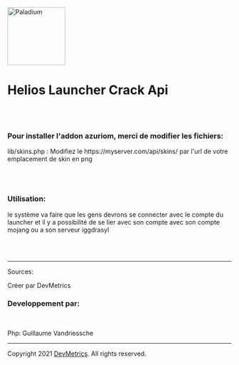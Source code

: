 <p><img  src="https://cdn.discordapp.com/attachments/830383515425570826/830383624544059392/defaultCircle.png" height="130px" alt="Paladium"></p>

<h1>Helios Launcher Crack Api</h1>


<br>
<br>
<h3>Pour installer l'addon azuriom, merci de modifier les fichiers:</h3>
<p>lib/skins.php  :  Modifiez le https://myserver.com/api/skins/ par l'url de votre emplacement de skin en png</p>
<br>
<br>
<h3>Utilisation:</h3>
<p>le système va faire que les gens devrons se connecter avec le compte du launcher et il y a possibilité de se lier avec son compte avec son compte mojang ou a son serveur iggdrasyl</p>
<br>
<br>

---

Sources:

<p>Créer par DevMetrics</p>

<h3>
    Developpement par:
</h3><br>
<p>Php: Guillaume Vandriessche</p>

---
Copyright 2021 <a href="https://devmetrics.shop" target="_BLANK">DevMetrics</a>. All rights reserved.
